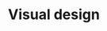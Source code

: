 ---
title: Visual design
description: 
icon: 
layout: hub2
section: Topics
permalink: /topics/visual-design
---